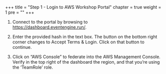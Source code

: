 +++
title = "Step 1 - Login to AWS Workshop Portal"
chapter = true
weight = 1
pre = "<b></b>"
+++

1. Connect to the portal by browsing to  https://dashboard.eventengine.run/.

2. Enter the provided hash in the text box. The button on the bottom right corner changes to Accept Terms & Login. Click on that button to continue.

3. Click on “AWS Console” to federate into the AWS Management Console. Verify in the top right of the dashboard the region, and that you’re using the ‘TeamRole’ role.

